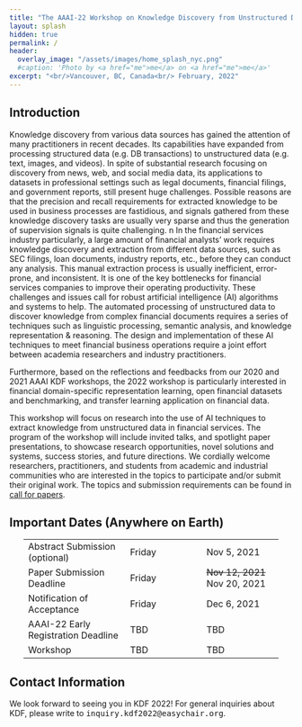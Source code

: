 ```yaml
---
title: "The AAAI-22 Workshop on Knowledge Discovery from Unstructured Data in Financial Services"
layout: splash
hidden: true
permalink: /
header:
  overlay_image: "/assets/images/home_splash_nyc.png"
  #caption: 'Photo by <a href="me">me</a> on <a href="me">me</a>'
excerpt: "<br/>Vancouver, BC, Canada<br/> February, 2022"
---
```


<h2>Introduction</h2>

Knowledge discovery from various data sources has gained the attention of many practitioners in recent decades. Its capabilities have expanded from processing structured data (e.g. DB transactions) to unstructured data (e.g. text, images, and videos). In spite of substantial research focusing on discovery from news, web, and social media data, its applications to datasets in professional settings such as legal documents, financial filings, and government reports, still present huge challenges. Possible reasons are that the precision and recall requirements for extracted knowledge to be used in business processes are fastidious, and signals gathered from these knowledge discovery tasks are usually very sparse and thus the generation of supervision signals is quite challenging.
n 
In the financial services industry particularly, a large amount of financial analysts’ work requires knowledge discovery and extraction from different data sources, such as SEC filings, loan documents, industry reports, etc., before they can conduct any analysis. This manual extraction process is usually inefficient, error-prone, and inconsistent. It is one of the key bottlenecks for financial services companies to improve their operating productivity. These challenges and issues call for robust artificial intelligence (AI) algorithms and systems to help. The automated processing of unstructured data to discover knowledge from complex financial documents requires a series of techniques such as linguistic processing, semantic analysis, and knowledge representation & reasoning. The design and implementation of these AI techniques to meet financial business operations require a joint effort between academia researchers and industry practitioners.  
 
Furthermore, based on the reflections and feedbacks from our 2020 and 2021 AAAI KDF workshops, the 2022 workshop is particularly interested in financial domain-specific representation learning, open financial datasets and benchmarking, and transfer learning application on financial data.

This workshop will focus on research into the use of AI techniques to extract knowledge from unstructured data in financial services. The program of the workshop will include invited talks, and spotlight paper presentations, to showcase research opportunities, novel solutions and systems, success stories, and future directions. We cordially welcome researchers, practitioners, and students from academic and industrial communities who are interested in the topics to participate and/or submit their original work. The topics and submission requirements can be found in [call for papers](/kdf2022/call_for_papers).

<!--<h2>Registration</h2>

For registration, please use the [AAAI-21 registration website](https://aaai.org/Conferences/AAAI-21/registration/).
-->

<h2 id="dates">Important Dates (Anywhere on Earth)</h2>
<center>
<table style="width: 90%">
    <tbody>
        <tr>
            <td style="width: 40%;">Abstract Submission (optional)</td>
            <td style="width: 30%;">Friday</td>
            <td>Nov 5, 2021</td>
        </tr>
        <tr>
            <td>Paper Submission Deadline</td>
            <td>Friday</td>
            <td><s>Nov 12, 2021</s><br>
                Nov 20, 2021
            </td>
        </tr>
        <tr>
            <td>Notification of Acceptance</td>
            <td>Friday</td>
            <td>Dec 6, 2021<br>
            </td>
        </tr>   
        <tr>
            <td>AAAI-22 Early Registration Deadline</td>
            <td>TBD</td>
            <td>TBD</td>
        </tr>             
        <tr>
            <td>Workshop</td>
            <td>TBD</td>
            <td>TBD</td>
        </tr>   
    </tbody>
</table>
</center>

<h2 id='contact'>Contact Information</h2>
We look forward to seeing you in KDF 2022! For general inquiries about KDF, please write to <kbd>inquiry.kdf2022@easychair.org</kbd>.
